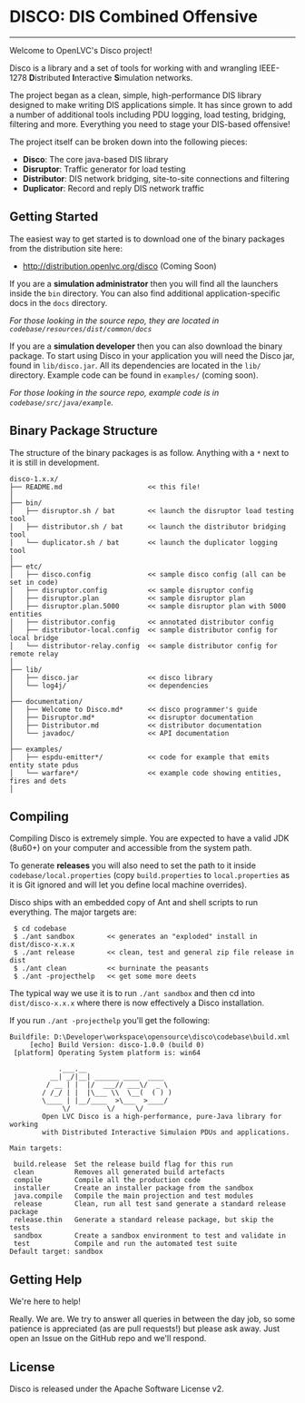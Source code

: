 DISCO: DIS Combined Offensive
===================
-------------------

Welcome to OpenLVC's Disco project!

Disco is a library and a set of tools for working with and wrangling IEEE-1278 **D**istributed **I**nteractive **S**imulation networks.

The project began as a clean, simple, high-performance DIS library designed to make writing DIS
applications simple. It has since grown to add a number of additional tools including PDU logging,
load testing, bridging, filtering and more. Everything you need to stage your DIS-based offensive!

The project itself can be broken down into the following pieces:

  - **Disco**: The core java-based DIS library
  - **Disruptor**: Traffic generator for load testing
  - **Distributor**: DIS network bridging, site-to-site connections and filtering
  - **Duplicator**: Record and reply DIS network traffic


Getting Started
----------------
The easiest way to get started is to download one of the binary packages from the distribution site here:

  - http://distribution.openlvc.org/disco (Coming Soon)

If you are a **simulation administrator** then you will find all the launchers inside the `bin` directory.
You can also find additional application-specific docs in the `docs` directory.

_For those looking in the source repo, they are located in `codebase/resources/dist/common/docs`_

If you are a **simulation developer** then you can also download the binary package. To start using Disco
in your application you will need the Disco jar, found in `lib/disco.jar`. All its dependencies are
located in the `lib/` directory. Example code can be found in `examples/` (coming soon).

_For those looking in the source repo, example code is in `codebase/src/java/example`._


Binary Package Structure
-------------------------
The structure of the binary packages is as follow. Anything with a `*` next to it is still in development.

```
disco-1.x.x/
├── README.md                     << this file!
│
├── bin/
│   ├── disruptor.sh / bat        << launch the disruptor load testing tool
│   ├── distributor.sh / bat      << launch the distributor bridging tool
│   └── duplicator.sh / bat       << launch the duplicator logging tool
│
├── etc/
│   ├── disco.config              << sample disco config (all can be set in code)
│   ├── disruptor.config          << sample disruptor config
│   ├── disruptor.plan            << sample disruptor plan
│   ├── disruptor.plan.5000       << sample disruptor plan with 5000 entities
│   ├── distributor.config        << annotated distributor config
│   ├── distributor-local.config  << sample distributor config for local bridge
│   └── distributor-relay.config  << sample distributor config for remote relay
│
├── lib/
│   ├── disco.jar                 << disco library
│   └── log4j/                    << dependencies
│
├── documentation/
│   ├── Welcome to Disco.md*      << disco programmer's guide
│   ├── Disruptor.md*             << disruptor documentation
│   ├── Distributor.md            << distributor documentation
│   └── javadoc/                  << API documentation
│
├── examples/
│   ├── espdu-emitter*/           << code for example that emits entity state pdus
│   └── warfare*/                 << example code showing entities, fires and dets
│
```

Compiling
----------
Compiling Disco is extremely simple. You are expected to have a valid JDK (8u60+) on your computer and
accessible from the system path.

To generate **releases** you will also need to set the path to it inside `codebase/local.properties` (copy
`build.properties` to `local.properties` as it is Git ignored and will let you define local machine
overrides).

Disco ships with an embedded copy of Ant and shell scripts to run everything. The major targets are:

```
 $ cd codebase
 $ ./ant sandbox        << generates an "exploded" install in dist/disco-x.x.x
 $ ./ant release        << clean, test and general zip file release in dist
 $ ./ant clean          << burninate the peasants
 $ ./ant -projecthelp   << get some more deets
```

The typical way we use it is to run `./ant sandbox` and then cd into `dist/disco-x.x.x` where there is now
effectively a Disco installation.

If you run `./ant -projecthelp` you'll get the following:

```
Buildfile: D:\Developer\workspace\opensource\disco\codebase\build.xml
     [echo] Build Version: disco-1.0.0 (build 0)
 [platform] Operating System platform is: win64

            .___.__
          __| _/|__| ______ ____  ____
         / __ | |  |/  ___// ___\/  _ \
        / /_/ | |  |\___ \\  \__(  ( ) )
        \____ | |__/____  >\___  >____/
             \/         \/     \/
        Open LVC Disco is a high-performance, pure-Java library for working
        with Distributed Interactive Simulaion PDUs and applications.

Main targets:

 build.release  Set the release build flag for this run
 clean          Removes all generated build artefacts
 compile        Compile all the production code
 installer      Create an installer package from the sandbox
 java.compile   Compile the main projection and test modules
 release        Clean, run all test sand generate a standard release package
 release.thin   Generate a standard release package, but skip the tests
 sandbox        Create a sandbox environment to test and validate in
 test           Compile and run the automated test suite
Default target: sandbox
```

Getting Help
-------------
We're here to help!

Really. We are. We try to answer all queries in between the day job, so some patience is appreciated (as are pull requests!) but please ask away. Just open an Issue on the GitHub repo and we'll respond.


License
--------
Disco is released under the Apache Software License v2.
